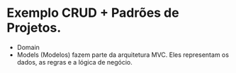 # Exemplo CRUD + Padrões de Projetos.

* Domain
* Models (Modelos) fazem parte da arquitetura MVC. Eles representam os dados, as regras e a lógica de negócio.
